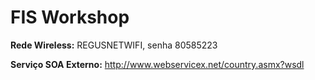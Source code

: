 <h1>FIS Workshop</h1>

<b>Rede Wireless:</b> REGUSNETWIFI, senha 80585223

<b> Serviço SOA Externo:</b> http://www.webservicex.net/country.asmx?wsdl

